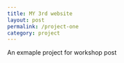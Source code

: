 ```yaml
---
title: MY 3rd website
layout: post
permalink: /project-one
category: project
---
```


An exmaple project for workshop post
